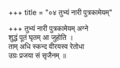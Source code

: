+++
title = "०४ तुभ्यं नारी पुत्रकामेयम्"

+++
तुभ्यं नारी पुत्रकामेयम् अग्ने  
शुद्धं पूतं घृतम् आ जुहोति ।  
ताम् अधि स्कन्द वीरयस्व रेतोधा  
उग्रः प्रजया सं सृजैनम् ॥